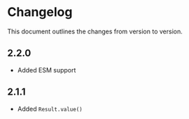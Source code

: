 # Changelog

This document outlines the changes from version to version.

## 2.2.0

- Added ESM support

## 2.1.1

- Added `Result.value()`